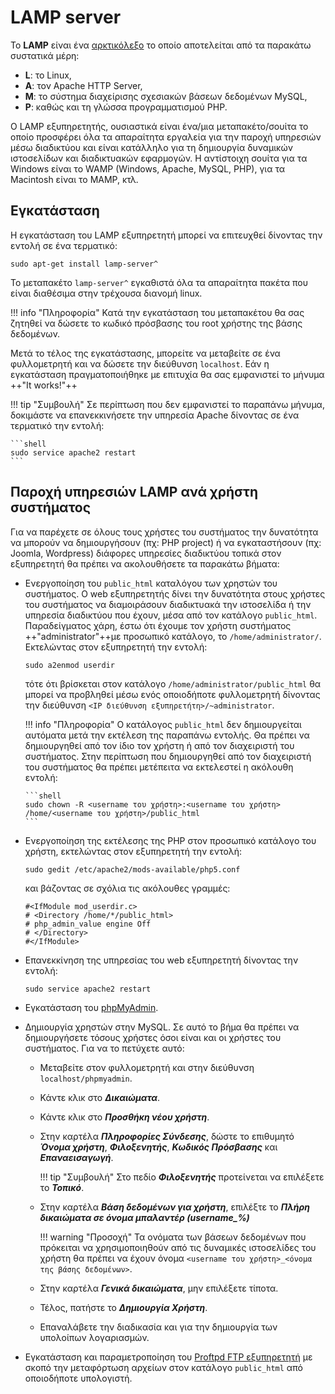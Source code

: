 # LAMP server

Το **LAMP** είναι ένα
[αρκτικόλεξο](https://el.wikipedia.org/wiki/Αρκτικόλεξο)
το οποίο αποτελείται από τα παρακάτω συστατικά μέρη:

  - **L**: το Linux,
  - **A**: τον Apache HTTP Server,
  - **Μ**: το σύστημα διαχείρισης σχεσιακών βάσεων δεδομένων MySQL,
  - **P**: καθώς και τη γλώσσα προγραμματισμού PHP.

Ο LAMP εξυπηρετητής, ουσιαστικά είναι ένα/μια μεταπακέτο/σουίτα το οποίο
προσφέρει όλα τα απαραίτητα εργαλεία για την παροχή υπηρεσιών μέσω
διαδικτύου και είναι κατάλληλο για τη δημιουργία δυναμικών
ιστοσελίδων και διαδικτυακών εφαρμογών. Η αντίστοιχη σουίτα για
τα Windows είναι το WAMP (Windows, Apache, MySQL, PHP), για τα
Macintosh είναι το MAMP, κτλ.

## Εγκατάσταση

Η εγκατάσταση του LAMP εξυπηρετητή μπορεί να επιτευχθεί δίνοντας την
εντολή σε ένα τερματικό:

```shell
sudo apt-get install lamp-server^
```

Το μεταπακέτο `lamp-server^` εγκαθιστά όλα τα απαραίτητα πακέτα που είναι
διαθέσιμα στην τρέχουσα διανομή linux.

!!! info "Πληροφορία"
    Κατά την εγκατάσταση του μεταπακέτου θα σας ζητηθεί να δώσετε το κωδικό πρόσβασης του root χρήστης της βάσης δεδομένων.

Μετά το τέλος της εγκατάστασης, μπορείτε να μεταβείτε σε ένα
φυλλομετρητή και να δώσετε την διεύθυνση `localhost`. Εάν η εγκατάσταση
πραγματοποιήθηκε με επιτυχία θα σας εμφανιστεί το μήνυμα ++"It works!"++

!!! tip "Συμβουλή"
    Σε περίπτωση που δεν εμφανιστεί το παραπάνω μήνυμα, δοκιμάστε να επανεκκινήσετε την υπηρεσία Apache δίνοντας σε ένα τερματικό την εντολή:
    
    ```shell
    sudo service apache2 restart
    ```

## Παροχή υπηρεσιών LAMP ανά χρήστη συστήματος

Για να παρέχετε σε όλους τους χρήστες του συστήματος την δυνατότητα να
μπορούν να δημιουργήσουν (πχ: PHP project) ή να εγκαταστήσουν (πχ:
Joomla, Wordpress) διάφορες υπηρεσίες διαδικτύου τοπικά στον εξυπηρετητή
θα πρέπει να ακολουθήσετε τα παρακάτω βήματα:

  - Ενεργοποίηση του `public_html` καταλόγου των χρηστών του συστήματος.
    Ο web εξυπηρετητής  δίνει την δυνατότητα στους χρήστες του
    συστήματος να διαμοιράσουν διαδικτυακά την ιστοσελίδα ή την
    υπηρεσία διαδικτύου που έχουν, μέσα από τον κατάλογο `public_html`.
    Παραδείγματος χάρη, έστω ότι έχουμε τον χρήστη συστήματος
    ++"administrator"++με προσωπικό κατάλογο, το `/home/administrator/`.
    Εκτελώντας στον εξυπηρετητή την εντολή:

    ```shell
    sudo a2enmod userdir
    ```

    τότε ότι βρίσκεται στον κατάλογο `/home/administrator/public_html`
    θα μπορεί να προβληθεί μέσω ενός οποιοδήποτε φυλλομετρητή δίνοντας
    την διεύθυνση `<IP διεύθυνση εξυπηρετήτη>/~administrator`.

    !!! info "Πληροφορία"
        Ο κατάλογος `public_html` δεν δημιουργείται αυτόματα μετά την εκτέλεση της παραπάνω εντολής. Θα πρέπει να δημιουργηθεί από τον ίδιο τον χρήστη ή από τον διαχειριστή του συστήματος. Στην περίπτωση που δημιουργηθεί από τον διαχειριστή του συστήματος θα πρέπει μετέπειτα να εκτελεστεί η ακόλουθη εντολή:

        ```shell
        sudo chown -R <username του χρήστη>:<username του χρήστη> /home/<username του χρήστη>/public_html
        ```

  - Ενεργοποίηση της εκτέλεσης της PHP στον προσωπικό κατάλογο του
    χρήστη, εκτελώντας στον εξυπηρετητή την εντολή:

    ```shell
    sudo gedit /etc/apache2/mods-available/php5.conf
    ```

    και βάζοντας σε σχόλια τις ακόλουθες γραμμές:

    ```title="php5.conf"
    #<IfModule mod_userdir.c>
    # <Directory /home/*/public_html>
    # php_admin_value engine Off
    # </Directory>
    #</IfModule>
    ```
  
  - Επανεκκίνηση της υπηρεσίας του web εξυπηρετητή δίνοντας την
    εντολή:

    ```shell
    sudo service apache2 restart
    ```

  - Εγκατάσταση του [phpMyAdmin](phpMyAdmin.md#Εγκατάσταση).
  - Δημιουργία χρηστών στην MySQL. Σε αυτό το βήμα θα πρέπει να
    δημιουργήσετε τόσους χρήστες όσοι είναι και οι χρήστες του
    συστήματος. Για να το πετύχετε αυτό:
      - Μεταβείτε στον φυλλομετρητή και στην διεύθυνση `localhost/phpmyadmin`.
      - Κάντε κλικ στο ***Δικαιώματα***.
      - Κάντε κλικ στο ***Προσθήκη νέου χρήστη***.
      - Στην καρτέλα ***Πληροφορίες Σύνδεσης***, δώστε το επιθυμητό
        ***Όνομα χρήστη***, ***Φιλοξενητής***,
        ***Κωδικός Πρόσβασης*** και ***Επαναεισαγωγή***.

        !!! tip "Συμβουλή"
            Στο πεδίο ***Φιλοξενητής*** προτείνεται να επιλέξετε
            το ***Τοπικό***.

      - Στην καρτέλα ***Βάση δεδομένων για χρήστη***, επιλέξτε το
        ***Πλήρη δικαιώματα σε όνομα μπαλαντέρ (username\_%)***

        !!! warning "Προσοχή"
            Τα ονόματα των βάσεων δεδομένων που πρόκειται να χρησιμοποιηθούν από τις δυναμικές ιστοσελίδες του χρήστη θα πρέπει να έχουν όνομα `<username του χρήστη>_<όνομα της βάσης δεδομένων>`.
      
      - Στην καρτέλα ***Γενικά δικαιώματα***, μην επιλέξετε τίποτα.
      - Τέλος, πατήστε το ***Δημιουργία Χρήστη***.
      - Επαναλάβετε την διαδικασία και για την δημιουργία των υπολοίπων
        λογαριασμών.

  - Εγκατάσταση και παραμετροποίηση του [Proftpd FTP εξυπηρετητή]() με σκοπό την
    μεταφόρτωση αρχείων στον κατάλογο `public_html` από οποιοδήποτε υπολογιστή.
